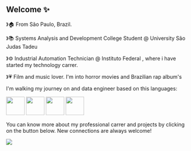 ## Welcome ✨

》🏠 From São Paulo, Brazil.

》📚 Systems Analysis and Development College Student @ University São Judas Tadeu 

》⚙️ Industrial Automation Technician @ Instituto Federal , where i have started my technology carrer.

》💗 Film and music lover. I'm into horror movies and Brazilian rap album's

I'm walking my journey on and data engineer based on this languages:
<div style= "display: inline">
<img width='50' heigth='50' src="https://cdn.jsdelivr.net/gh/devicons/devicon@latest/icons/python/python-original.svg" />
<img width='50' heigth='50' src="https://cdn.jsdelivr.net/gh/devicons/devicon@latest/icons/azuresqldatabase/azuresqldatabase-original.svg" />
<img width='50' heigth='50' src="https://cdn.jsdelivr.net/gh/devicons/devicon@latest/icons/apachespark/apachespark-original-wordmark.svg" />
<img width='50' heigth='50'  src="https://cdn.jsdelivr.net/gh/devicons/devicon@latest/icons/apachespark/apachespark-original-wordmark.svg" />
                
<div>

You can know more about my professional carrer and projects by clicking on the button below. New connections are always welcome!

<a href="http://www.linkedin.com/in/juliana-gertrudes-1a68a321b"><img src="https://img.shields.io/badge/linkedin-%230077B5.svg?style=for-the-badge&logo=linkedin&logoColor=white"/></a>       
